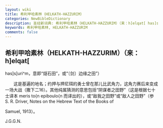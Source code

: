 ```yaml
---
layout: wiki
title: 希利甲哈素林（HELKATH-HAZZURIM）
categories: NewBibleDictionary
description: 圣经新词典: 希利甲哈素林（HELKATH-HAZZURIM）（来：h]elqat[ has]s]uri^m，意即“燧石田”，或“〔剑〕边缘之田”）
keywords: 希利甲哈素林, HELKATH-HAZZURIM
comments: false
---
```


## 希利甲哈素林（HELKATH-HAZZURIM）（来：h]elqat[

has]s]uri^m，意即“燧石田”，或“〔剑〕边缘之田”）

　　这是基遍的地名；约押与押尼珥的勇士曾在那儿比武角力，这角力赛后来变成一场大战（撒下二16）。其他纯属猜测的意思包括“阴谋者之田野”（这是根据七十士译本 meris to{n epiboulo{n 而译出的），或“敌我之田野”或“敌人之田野”（参 S. R. Driver, Notes on the Hebrew Text of the Books of

Samuel, 1913）。

J.G.G.N.








